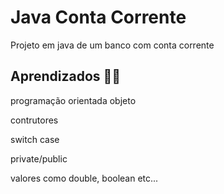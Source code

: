 # Java Conta Corrente

Projeto em java de um banco com conta corrente

 ## Aprendizados 👩‍💻

programação orientada objeto

contrutores

switch case

private/public

valores como double, boolean etc...
